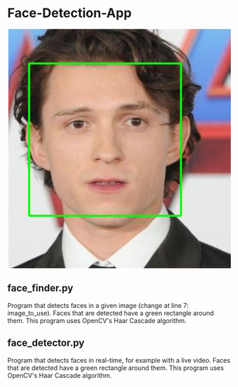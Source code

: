 # Face-Detection-App

<p align="center">
  <img src="images/face_finder.JPG">
</p>

## face_finder.py

Program that detects faces in a given image (change at line 7: image_to_use). Faces that are detected have a green rectangle around them.
This program uses OpenCV's Haar Cascade algorithm.

## face_detector.py

Program that detects faces in real-time, for example with a live video. Faces that are detected have a green rectangle around them.
This program uses OpenCV's Haar Cascade algorithm.
